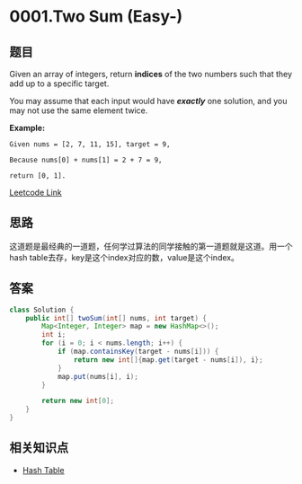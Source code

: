 # 0001.Two Sum (Easy-)

## 题目

Given an array of integers, return **indices** of the two numbers such that they add up to a specific target.

You may assume that each input would have ***exactly*** one solution, and you may not use the same element twice.

**Example:**
```
Given nums = [2, 7, 11, 15], target = 9,

Because nums[0] + nums[1] = 2 + 7 = 9,

return [0, 1].
```

[Leetcode Link](https://leetcode.com/problems/two-sum/)

## 思路

这道题是最经典的一道题，任何学过算法的同学接触的第一道题就是这道。用一个hash table去存，key是这个index对应的数，value是这个index。

## 答案

```Java
class Solution {
    public int[] twoSum(int[] nums, int target) {
        Map<Integer, Integer> map = new HashMap<>();
        int i;
        for (i = 0; i < nums.length; i++) {
            if (map.containsKey(target - nums[i])) {
                return new int[]{map.get(target - nums[i]), i};
            }
            map.put(nums[i], i);
        }

        return new int[0];
    }
}
```

## 相关知识点

+ [Hash Table](/Topic/Hash_Table/)

